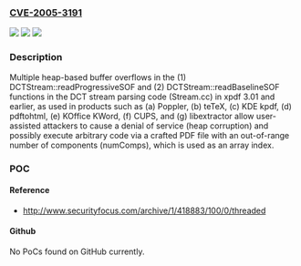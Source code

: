 ### [CVE-2005-3191](https://cve.mitre.org/cgi-bin/cvename.cgi?name=CVE-2005-3191)
![](https://img.shields.io/static/v1?label=Product&message=n%2Fa&color=blue)
![](https://img.shields.io/static/v1?label=Version&message=n%2Fa&color=blue)
![](https://img.shields.io/static/v1?label=Vulnerability&message=n%2Fa&color=brighgreen)

### Description

Multiple heap-based buffer overflows in the (1) DCTStream::readProgressiveSOF and (2) DCTStream::readBaselineSOF functions in the DCT stream parsing code (Stream.cc) in xpdf 3.01 and earlier, as used in products such as (a) Poppler, (b) teTeX, (c) KDE kpdf, (d) pdftohtml, (e) KOffice KWord, (f) CUPS, and (g) libextractor allow user-assisted attackers to cause a denial of service (heap corruption) and possibly execute arbitrary code via a crafted PDF file with an out-of-range number of components (numComps), which is used as an array index.

### POC

#### Reference
- http://www.securityfocus.com/archive/1/418883/100/0/threaded

#### Github
No PoCs found on GitHub currently.

